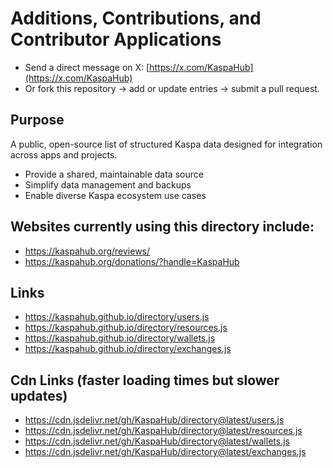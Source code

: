 # Additions, Contributions, and Contributor Applications
- Send a direct message on X: [https://x.com/KaspaHub](https://x.com/KaspaHub)
- Or fork this repository → add or update entries → submit a pull request.  

## Purpose
A public, open-source list of structured Kaspa data designed for integration across apps and projects.
- Provide a shared, maintainable data source  
- Simplify data management and backups  
- Enable diverse Kaspa ecosystem use cases

## Websites currently using this directory include:
- https://kaspahub.org/reviews/
- https://kaspahub.org/donations/?handle=KaspaHub

## Links
- https://kaspahub.github.io/directory/users.js
- https://kaspahub.github.io/directory/resources.js
- https://kaspahub.github.io/directory/wallets.js
- https://kaspahub.github.io/directory/exchanges.js

## Cdn Links (faster loading times but slower updates)
- https://cdn.jsdelivr.net/gh/KaspaHub/directory@latest/users.js
- https://cdn.jsdelivr.net/gh/KaspaHub/directory@latest/resources.js
- https://cdn.jsdelivr.net/gh/KaspaHub/directory@latest/wallets.js
- https://cdn.jsdelivr.net/gh/KaspaHub/directory@latest/exchanges.js
